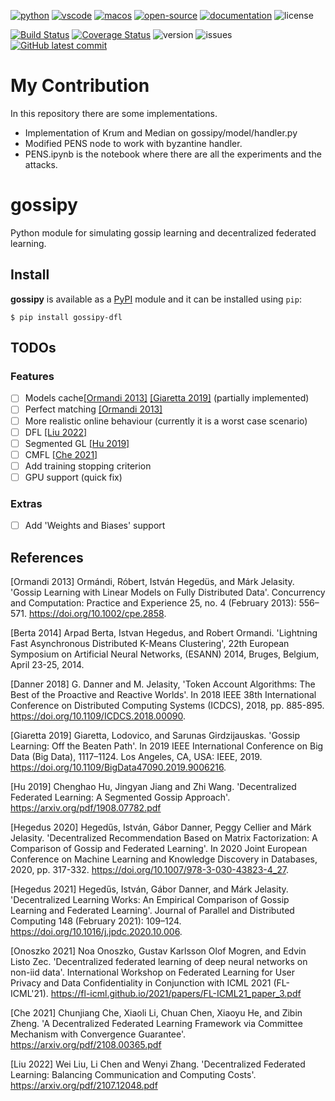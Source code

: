[travis-img]: https://img.shields.io/travis/com/makgyver/gossipy?style=for-the-badge
[travis-url]: https://app.travis-ci.com/github/makgyver/gossipy

[language]: https://img.shields.io/github/languages/top/makgyver/gossipy?style=for-the-badge
[issues]: https://img.shields.io/github/issues/makgyver/gossipy?style=for-the-badge
[license]: https://img.shields.io/github/license/makgyver/gossipy?style=for-the-badge
[version]: https://img.shields.io/badge/python-3.7|3.8|3.9-blue?style=for-the-badge

[![python](https://img.shields.io/badge/PYTHON-blue?style=for-the-badge&logo=python&logoColor=yellow)](https://www.python.org/)
[![vscode](https://img.shields.io/badge/VSCODE-white?style=for-the-badge&logo=visualstudiocode&logoColor=blue)](https://code.visualstudio.com/)
[![macos](https://img.shields.io/badge/macOS-grey?style=for-the-badge&logo=apple)](https://code.visualstudio.com/)
[![open-source](https://img.shields.io/badge/open%20source-blue?style=for-the-badge&logo=github&color=123456)](https://github.com/makgyver/gossipy/)
[![documentation](https://img.shields.io/badge/DOC-HERE-orange?style=for-the-badge&logo=appveyor)](https://makgyver.github.io/gossipy/)
![license]

[![Build Status][travis-img]][travis-url]
[![Coverage Status](https://img.shields.io/coveralls/makgyver/gossipy?style=for-the-badge)](https://coveralls.io/github/makgyver/gossipy?branch=main)
![version] ![issues]
[![GitHub latest commit](https://img.shields.io/github/last-commit/makgyver/gossipy?style=for-the-badge)](https://github.com/makgyver/gossipy/commit/)

# My Contribution
In this repository there are some implementations.
- Implementation of Krum and Median on gossipy/model/handler.py
- Modified PENS node to work with byzantine handler.
- PENS.ipynb is the notebook where there are all the experiments and the attacks.

# gossipy 
Python module for simulating gossip learning and decentralized federated learning.

## Install
**gossipy** is available as a [PyPI](https://pypi.org) module and it can be installed using `pip`:

```console
$ pip install gossipy-dfl
```

## TODOs

### Features

- [ ] Models cache[[Ormandi 2013]](#1) [[Giaretta 2019]](#4) (partially implemented)
- [ ] Perfect matching [[Ormandi 2013]](#1)
- [ ] More realistic online behaviour (currently it is a worst case scenario)
- [ ] DFL [[Liu 2022]](#10)
- [ ] Segmented GL [[Hu 2019]](#5)
- [ ] CMFL [[Che 2021]](#9)
- [ ] Add training stopping criterion
- [ ] GPU support (quick fix)

### Extras

- [ ] Add 'Weights and Biases' support


## References
<a id="1">[Ormandi 2013]</a>
Ormándi, Róbert, István Hegedüs, and Márk Jelasity. 'Gossip Learning with Linear Models on Fully Distributed Data'. Concurrency and Computation: Practice and Experience 25, no. 4 (February 2013): 556–571. https://doi.org/10.1002/cpe.2858.

<a id="2">[Berta 2014]</a>
Arpad Berta, Istvan Hegedus, and Robert Ormandi. 'Lightning Fast Asynchronous Distributed K-Means Clustering', 22th European Symposium on Artificial Neural Networks, (ESANN) 2014, Bruges, Belgium, April 23-25, 2014.

<a id="3">[Danner 2018]</a>
G. Danner and M. Jelasity, 'Token Account Algorithms: The Best of the Proactive and Reactive Worlds'. In 2018 IEEE 38th International Conference on Distributed Computing Systems (ICDCS), 2018, pp. 885-895. https://doi.org/10.1109/ICDCS.2018.00090.

<a id="4">[Giaretta 2019]</a>
Giaretta, Lodovico, and Sarunas Girdzijauskas. 'Gossip Learning: Off the Beaten Path'. In 2019 IEEE International Conference on Big Data (Big Data), 1117–1124. Los Angeles, CA, USA: IEEE, 2019. https://doi.org/10.1109/BigData47090.2019.9006216.

<a id="5">[Hu 2019]</a> Chenghao Hu, Jingyan Jiang and Zhi Wang. 'Decentralized Federated Learning: A Segmented Gossip Approach'. https://arxiv.org/pdf/1908.07782.pdf

<a id="6">[Hegedus 2020]</a>
Hegedűs, István, Gábor Danner, Peggy Cellier and Márk Jelasity. 'Decentralized Recommendation Based on Matrix Factorization: A Comparison of Gossip and Federated Learning'. In 2020 Joint European Conference on Machine Learning and Knowledge Discovery in Databases, 2020, pp. 317-332. https://doi.org/10.1007/978-3-030-43823-4_27.

<a id="7">[Hegedus 2021]</a>
Hegedűs, István, Gábor Danner, and Márk Jelasity. 'Decentralized Learning Works: An Empirical Comparison of Gossip Learning and Federated Learning'. Journal of Parallel and Distributed Computing 148 (February 2021): 109–124. https://doi.org/10.1016/j.jpdc.2020.10.006.

<a id="8">[Onoszko 2021]</a>
Noa Onoszko, Gustav Karlsson Olof Mogren, and Edvin Listo Zec. 'Decentralized federated learning of deep neural networks on non-iid data'. International Workshop on Federated Learning for User Privacy and Data Confidentiality in Conjunction with ICML 2021 (FL-ICML'21). https://fl-icml.github.io/2021/papers/FL-ICML21_paper_3.pdf

<a id="9">[Che 2021]</a>
Chunjiang Che, Xiaoli Li, Chuan Chen, Xiaoyu He, and Zibin Zheng. 'A Decentralized Federated Learning Framework via Committee Mechanism with Convergence Guarantee'. https://arxiv.org/pdf/2108.00365.pdf

<a id="10">[Liu 2022]</a>
Wei Liu, Li Chen and Wenyi Zhang. 'Decentralized Federated Learning: Balancing Communication and Computing Costs'. https://arxiv.org/pdf/2107.12048.pdf
